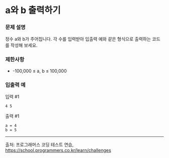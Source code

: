# a와 b 출력하기

### 문제 설명

정수 a와 b가 주어집니다. 각 수를 입력받아 입출력 예와 같은 형식으로 출력하는 코드를 작성해 보세요.

### 제한사항

- -100,000 ≤ a, b ≤ 100,000

### 입출력 예

입력 #1

```
4 5
```

출력 #1

```
a = 4
b = 5
```

---

출처: 프로그래머스 코딩 테스트 연습, https://school.programmers.co.kr/learn/challenges
